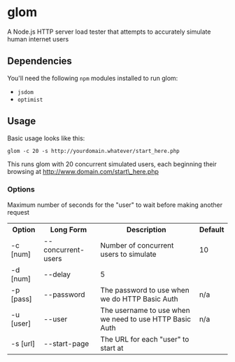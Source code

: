 glom
====

A Node.js HTTP server load tester that attempts to accurately simulate human internet users

## Dependencies

You'll need the following `npm` modules installed to run glom:

 * `jsdom`
 * `optimist`

## Usage

Basic usage looks like this:

    glom -c 20 -s http://yourdomain.whatever/start_here.php

This runs glom with 20 concurrent simulated users, each beginning their browsing at http://www.domain.com/start\_here.php

### Options

<table>
<tr><th>Option</th><th>Long Form</th><th>Description</th><th>Default</th></tr>
<tr><td>-c [num]</td><td>--concurrent-users</td><td>Number of concurrent users to simulate</td><td>10</td></tr>
<tr><td>-d [num]</td><td>--delay</td>Maximum number of seconds for the "user" to wait before making another request</td><td>5</td></tr>
<tr><td>-p [pass]</td><td>--password</td><td>The password to use when we do HTTP Basic Auth</td><td>n/a</td></tr>
<tr><td>-u [user]</td><td>--user</td><td>The username to use when we need to use HTTP Basic Auth</td><td>n/a</td></tr>
<tr><td>-s [url]</td><td>--start-page</td><td>The URL for each "user" to start at</td></tr>
</table>